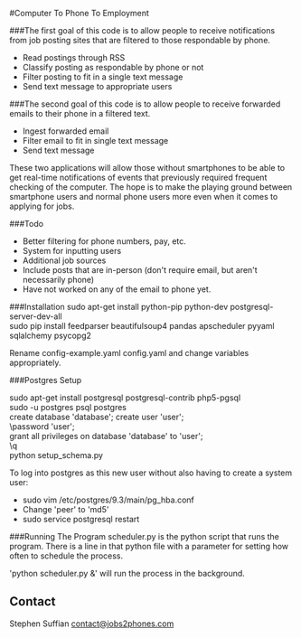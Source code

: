 #Computer To Phone To Employment

###The first goal of this code is to allow people to receive notifications from job posting sites that are filtered to those respondable by phone.
-  Read postings through RSS
-  Classify posting as respondable by phone or not
-  Filter posting to fit in a single text message
-  Send text message to appropriate users

###The second goal of this code is to allow people to receive forwarded emails to their phone in a filtered text.

-  Ingest forwarded email
-  Filter email to fit in single text message
-  Send text message

These two applications will allow those without smartphones to be able to get real-time notifications of events that previously required frequent checking of the computer. The hope is to make the playing ground between smartphone users and normal phone users more even when it comes to applying for jobs.

###Todo
-  Better filtering for phone numbers, pay, etc.
-  System for inputting users
-  Additional job sources
-  Include posts that are in-person (don't require email, but aren't necessarily phone)
-  Have not worked on any of the email to phone yet.

###Installation
sudo apt-get install python-pip python-dev postgresql-server-dev-all  
sudo pip install feedparser beautifulsoup4 pandas apscheduler pyyaml sqlalchemy psycopg2

Rename config-example.yaml config.yaml and change variables appropriately.  

###Postgres Setup

sudo apt-get install postgresql postgresql-contrib php5-pgsql  
sudo -u postgres psql postgres  
create database 'database';
create user 'user';  
\password 'user';  
grant all privileges on database 'database' to 'user';  
\q  
python setup_schema.py  

To log into postgres as this new user without also having to create a system user:
- sudo vim /etc/postgres/9.3/main/pg_hba.conf
- Change 'peer' to 'md5'
- sudo service postgresql restart

###Running The Program
scheduler.py is the python script that runs the program. There is a line in that python file with a parameter for setting how often to schedule the process.

'python scheduler.py &' will run the process in the background.
## Contact
Stephen Suffian
contact@jobs2phones.com
